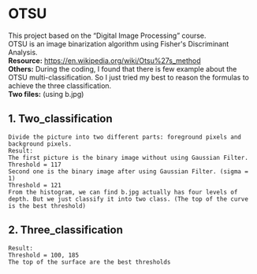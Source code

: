 # OTSU

This project based on the “Digital Image Processing” course.  
OTSU is an image binarization algorithm using Fisher's Discriminant Analysis.  
**Resource:** https://en.wikipedia.org/wiki/Otsu%27s_method  
**Others:** During the coding, I found that there is few example about the OTSU multi-classification. So I just tried my best to reason the formulas to achieve the three classification.  
**Two files:**  (using b.jpg)

## 1.    Two_classification

    Divide the picture into two different parts: foreground pixels and background pixels.
    Result: 
    The first picture is the binary image without using Gaussian Filter.
    Threshold = 117
    Second one is the binary image after using Gaussian Filter. (sigma = 1)
    Threshold = 121
    From the histogram, we can find b.jpg actually has four levels of depth. But we just classify it into two class. (The top of the curve is the best threshold)

## 2.	Three_classification

    Result:
    Threshold = 100, 185
    The top of the surface are the best thresholds
